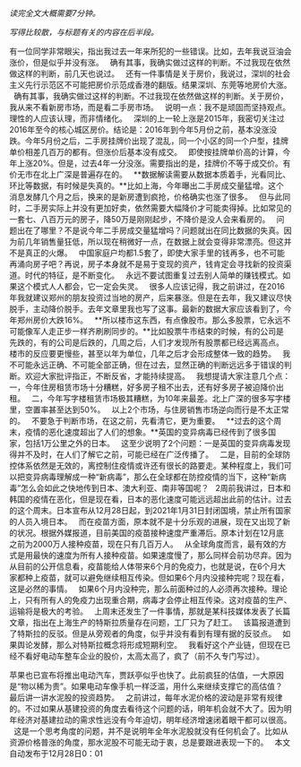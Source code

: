 *读完全文大概需要7分钟。*  
  
*写得比较散，与标题有关的内容在后半段。*
  
有一位同学非常眼尖，指出我过去一年来所犯的一些错误。比如，去年我说豆油会涨价，但是似乎并没有涨。
 
确有其事，我确实做过这样的判断。不过我现在依然做这样的判断，前几天也说过。
 
还有一件事情是关于房价，我说过，深圳的社会主义先行示范区不可能把房价示范成香港的翻版。结果深圳、东莞等地房价大涨。
 
确有其事，我确实做过这样的判断。不过我现在依然做这样的判断。关于房价，我从来不看新房市场，而是看二手房市场。
 
说明一点：我不是顽固而坚持观点。理性的人应该认理，而非情绪化。
 
深圳的上一轮上涨是2015年，我密切关注过2016年至今的核心城区房价。结论是：2016年到今年5月份之前，基本没涨没跌。今年5月份之后，二手房挂牌价出现了混乱，同一个小区的同一个户型，挂牌单价相差几百万的都有。但涨价后基本没有成交。
 
即使按挂牌单价高的计算，今年上涨20%。但是，过去4年一分没涨。需要指出的是，挂牌价不等于成交价。有价无市在北上广深是普遍存在的。
 
**数据解读需要从数据本质着手，光看同比、环比等数据，有时候是失真的。**比如上海，今年曝出二手房成交量猛增。这个消息发酵几个月之后，换来的是新房遭到疯抢，价格确实也涨了很多。
 
但与此同时，二手房实际上并没有更加好卖，依然需要大幅降价才可能卖得掉。比如常见的一套七、八百万元的房子，降50万是刚刚起步，不降价是没人会来看房的。
 
问题出在了哪里？不是说今年二手房成交量猛增吗？问题就出在同比数据的失真。因为前几年销售量狂低，所以现在稍微好一点，在数据上就会变得非常漂亮。但这并不是真正的火爆。
 
中国家庭户均都1.5套了，即使大家手里的钱再多，也不可能再涌向房子吧？再说，房子本身就不是易于变现的资产，钱肯定会寻找新的投资渠道。时代的特征，是不断变化。
 
永远不要试图重复过去别人简单的赚钱模式。如果这个模式人人都会，它一定会失灵。
 
很多人应该记得，我之前讲过，在2016年我就建议郑州的朋友投资过当地的房产，后来暴涨。但是在去年，我又建议尽快脱手，主动降价脱手。去年文章里我也写了这事。最新的数据大家应该看到了，今年郑州房价大跌16%。
 
**所以楼市这东西，有点像股市。那么多股票，它永远不可能像军人走正步一样齐刷刷同步的。**比如股票牛市结束的时候，有的公司是先跌的，有的公司是后跌的，几周之后，人们才发现所有股票都已经远离高点。
 
楼市的反应要更慢些，甚至以年为单位，几年之后才会形成整体一致的趋势。
 
我不可能永远正确、不可能全部正确，但在过去，显然正确的判断远远多于错误的判断。欢迎大家批评指正，不断反省，才能持续提高。
 
我想提请大家注意几个点：一，今年住房租赁市场十分糟糕，好多房子租不出去，还有好多房子被迫降价出租。
 
二，今年写字楼租赁市场极其糟糕，为10年来最差。北上广深的很多写字楼里，空置率甚至达到50%。
 
以上2个市场，与住房销售市场逆向而行是不太正常的。
 
不要急于判断市场，在这之前，先看清它，更为重要。
 
**过去的这个周末，疫情的恶化速度超出了人们的想象。**英国的变异病毒已经传到了很多国家，包括1万公里之外的日本。
 
这至少说明了2个问题：一是英国的变异病毒发现得并不及时，在人们了解它之前，可能已经在广泛传播了。
 
二是，目前的全球防控体系依然是无效的，离控制住疫情或许还有很长的路要走。某种程度上，我们可以把变异病毒理解成一种“新病毒”，那么在全球都在防控疫情的当下，这种“新病毒”怎么会如此之快地传到日本、澳大利亚、南非等国呢？
 
2周前我讲过，日本和韩国的疫情在恶化，但是现在看，日本的恶化速度可能远远超出此前的估计。过去的这个周末。日本宣布从12月28日起，到2021年1月31日封闭国境，禁止所有国家的人员入境日本。
 
而在疫苗方面，原本就不是十分乐观的进展，现在又出现了新的状况。根据外媒报道，目前美国的疫苗接种速度严重滞后。原本计划在12月底之前为2000万人接种疫苗，现在只有几百万人。
 
从全球角度而言，最有效的方式是用最快的速度为所有人接种疫苗。如果速度慢了，那么同样会前功尽弃。因为从目前的公开信息看，疫苗能给人体带来6个月的免疫力，也就是说，在6个月大家都种上疫苗，就可以避免继续相互传染。但如果6个月内没接种完呢？现在看，这是必然的事情。
 
如果6个月内没种完，那么前面种过的人必须再次接种。理论上，只有所有人的免疫力出现重合期，病毒才会停止相互传染。这对疫苗的生产、运输将是极大的考验。
 
上周末还发生了一件事情，那就是某科技媒体发表了长篇文章，指出在上海生产的特斯拉质量存在问题，工厂只为了赶工。
 
该篇报道遭到了特斯拉的反驳。但是从旁观者的角度，似乎并没有看到有理有据的反驳点。
 
如果舆论发酵，那么对特斯拉概念将形成短期利空。
 
我看好这个产业链，但现在已经不看好电动车整车企业的股价，太高太高了，疯了（前不久专门写过）。
  
苹果也已宣布将推出电动汽车，贾跃亭似乎也快了。此前疯狂的估值，一大原因是“物以稀为贵”。如果电动车像手机一样泛滥，用什么来继续支撑它的高估值？
 
最后讲一讲水泥股的投资趋势。
 
之前讲过，每年水泥价格的波动是非常有规律的。不过如果从基建投资的角度去看待这个问题的话，明年机会就不大了。因为明年经济对基建拉动的需求性远没有今年迫切，明年经济增速闭着眼干都可以很高。
 
这是一个思考角度的问题，并不是说明年全年水泥股就没有任何机会了。比如从资源价格普涨的角度，那水泥股不可能无动于衷，总是要跟进表现一下的。
 
本文自动发布于12月28日0：01
  

